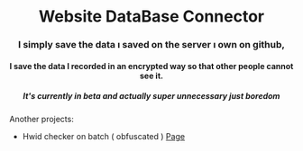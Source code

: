 <h1 align="center">Website DataBase Connector</h1>
<h3 align="center">I simply save the data ı saved on the server ı own on github,</h3>
<h4 align="center">I save the data I recorded in an encrypted way so that other people cannot see it.</h4>
<h5 align="center">It's currently in beta and actually super unnecessary just boredom</h5>













Another projects:

- Hwid checker on batch ( obfuscated ) [Page](https://github.com/TalhaDevv/Hwid-Batch)






